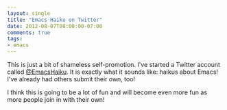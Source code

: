 ```yaml
---
layout: single
title: "Emacs Haiku on Twitter"
date: 2012-08-07T08:00:00-07:00
comments: true
tags:
- emacs
---
```

This is just a bit of shameless self-promotion. I've started a Twitter account called [@EmacsHaiku](http://twitter.com/emacshaiku). It is exactly what it sounds like: haikus about Emacs! I've already had others submit their own, too!

I think this is going to be a lot of fun and will become even more fun as more people join in with their own!
